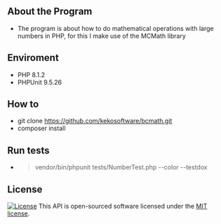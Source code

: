 ## About the Program
* The program is about how to do mathematical operations with large numbers in PHP, for this I make use of the MCMath library

## Enviroment
* PHP 8.1.2
* PHPUnit 9.5.26


## How to
* git clone https://github.com/kekosoftware/bcmath.git
* composer install

## Run tests
* > vendor/bin/phpunit tests/NumberTest.php --color --testdox

## License
<a href="https://packagist.org/packages/laravel/framework"><img src="https://img.shields.io/packagist/l/laravel/framework" alt="License"></a>
This API is open-sourced software licensed under the [MIT license](https://opensource.org/licenses/MIT).